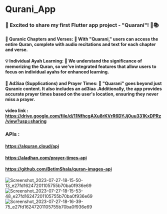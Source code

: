 # Qurani_App

### 📱 Excited to share my first Flutter app project - "Quarani"! 🕌📚
#### 📖 Quranic Chapters and Verses: 🔸 With "Quarani," users can access the entire Quran, complete with audio recitations and text for each chapter and verse. 
#### 💡 Individual Ayah Learning: 🔸 We understand the significance of memorizing the Quran, so we've integrated features that allow users to focus on individual ayahs for enhanced learning.
#### 🙏 Ad3iaa (Supplications) and Prayer Times: 🔸 "Quarani" goes beyond just Quranic content. It also includes an ad3iaa .Additionally, the app provides accurate prayer times based on the user's location, ensuring they never miss a prayer.

#### video link : https://drive.google.com/file/d/11NfhcgAXu8rKVrR6DYJj0uu331KxDPRz/view?usp=sharing
### APIs : 
#### https://alquran.cloud/api
#### https://aladhan.com/prayer-times-api
#### https://github.com/BetimShala/quran-images-api
 ![Screenshot_2023-07-27-18-15-50-13_e27fd16247201105755b70ba0f936e69](https://github.com/Amirkhaled-03/Qurani_App/assets/114363723/d7b24607-0f24-427d-87fd-50ac45c10e3a)  
 ![Screenshot_2023-07-27-18-15-53-48_e27fd16247201105755b70ba0f936e69](https://github.com/Amirkhaled-03/Qurani_App/assets/114363723/c50abc44-34a0-45b8-a782-452fd2839962)
![Screenshot_2023-07-27-18-16-39-75_e27fd16247201105755b70ba0f936e69](https://github.com/Amirkhaled-03/Qurani_App/assets/114363723/1b3a39e8-4078-4a98-a88e-9ca4e87ab57f)

